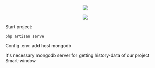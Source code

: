 <p align="center"><img src="https://laravel.com/assets/img/components/logo-laravel.svg"></p>
<p align="center"><img src="https://i.blogs.es/a49483/logo-mongodb-tagline-2/original.png"></p>

Start project: <br>

	php artisan serve

Config .env: add host mongodb	

It's necessary mongodb server for getting history-data of our project Smart-window

